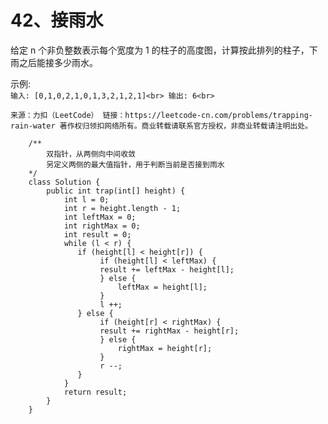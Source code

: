 42、接雨水
===

给定 n 个非负整数表示每个宽度为 1 的柱子的高度图，计算按此排列的柱子，下雨之后能接多少雨水。<br>

示例:<br>
``
	输入: [0,1,0,2,1,0,1,3,2,1,2,1]<br>
	输出: 6<br>
``

``
	来源：力扣（LeetCode）
	链接：https://leetcode-cn.com/problems/trapping-rain-water
	著作权归领扣网络所有。商业转载请联系官方授权，非商业转载请注明出处。
``

```
	/**
		双指针，从两侧向中间收敛
		另定义两侧的最大值指针，用于判断当前是否接到雨水
	*/
	class Solution {
		public int trap(int[] height) {
			int l = 0;
			int r = height.length - 1;
			int leftMax = 0;
			int rightMax = 0;
			int result = 0;
			while (l < r) {
			   if (height[l] < height[r]) {
					if (height[l] < leftMax) {
					result += leftMax - height[l];
					} else {
						leftMax = height[l];
					}
					l ++;
			   } else {
					if (height[r] < rightMax) {
					result += rightMax - height[r];
					} else {
						rightMax = height[r];
					}
					r --;
			   }
			}
			return result;
		}
	}
```
